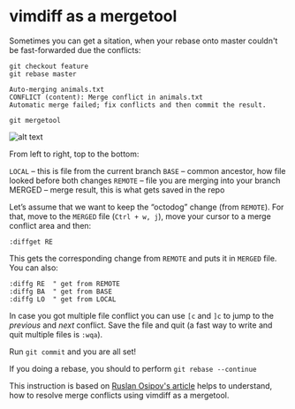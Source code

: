 # vimdiff as a mergetool

Sometimes you can get a sitation, when your rebase onto master couldn't be fast-forwarded due the conflicts:
```shell
git checkout feature
git rebase master
```


```shell
Auto-merging animals.txt
CONFLICT (content): Merge conflict in animals.txt
Automatic merge failed; fix conflicts and then commit the result.
```

```shell
git mergetool
```

![alt text](https://www.rosipov.com/images/posts/three-way-merge-with-vimdiff.png "vimdiff interface")

From left to right, top to the bottom:

`LOCAL` – this is file from the current branch `BASE` – common ancestor, how file looked before both changes `REMOTE` – file you are merging into your branch MERGED – merge result, this is what gets saved in the repo

Let’s assume that we want to keep the “octodog” change (from `REMOTE`). For that, move to the `MERGED` file (`Ctrl + w, j`), move your cursor to a merge conflict area and then:

```shell
:diffget RE
```

This gets the corresponding change from `REMOTE` and puts it in `MERGED` file. You can also:

```shell
:diffg RE  " get from REMOTE
:diffg BA  " get from BASE
:diffg LO  " get from LOCAL
```

In case you got multiple file conflict you can use `[c` and `]c` to jump to the *previous* and *next* conflict.
Save the file and quit (a fast way to write and quit multiple files is `:wqa`).

Run `git commit` and you are all set!

If you doing a rebase, you should to perform `git rebase --continue`

This instruction is based on [Ruslan Osipov's article](https://www.rosipov.com/blog/use-vimdiff-as-git-mergetool/ "Use vimdiff as git mergetool") helps to understand, how to resolve merge conflicts using vimdiff as a mergetool.
